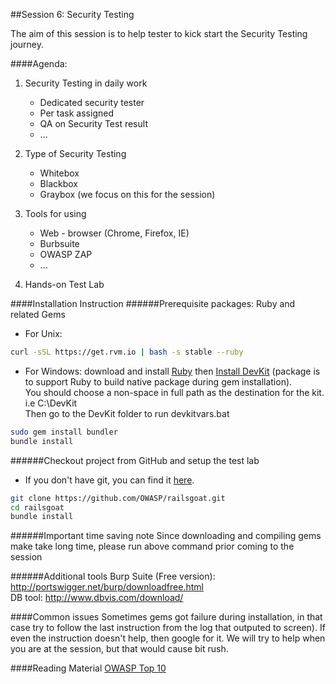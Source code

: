 ##Session 6: Security Testing

The aim of this session is to help tester to kick start the Security Testing journey.

####Agenda:
1. Security Testing in daily work
	- Dedicated security tester
	- Per task assigned
	- QA on Security Test result
	- ...
	
2. Type of Security Testing
	- Whitebox
	- Blackbox
	- Graybox (we focus on this for the session)
	
3. Tools for using
	- Web - browser (Chrome, Firefox, IE)
	- Burbsuite
	- OWASP ZAP
	- ...
	
4. Hands-on Test Lab

####Installation Instruction
######Prerequisite packages:
Ruby and related Gems
- For Unix:
```sh
curl -sSL https://get.rvm.io | bash -s stable --ruby
```
- For Windows: download and install <a href="http://rubyinstaller.org/downloads/" target="_blank">Ruby</a> then <a href="http://rubyinstaller.org/downloads" targe="_blank">Install DevKit</a> (package is to support Ruby to build native package during gem installation).<br>
You should choose a non-space in full path as the destination for the kit. i.e C:\DevKit<br>
Then go to the DevKit folder to run devkitvars.bat
```sh
sudo gem install bundler
bundle install
```

######Checkout project from GitHub and setup the test lab
- If you don't have git, you can find it <a href="http://git-scm.com/downloads" target="_blank">here</a>.
```sh
git clone https://github.com/OWASP/railsgoat.git
cd railsgoat
bundle install
```

######Important time saving note
Since downloading and compiling gems make take long time, please run above command prior coming to the session

######Additional tools
Burp Suite (Free version): http://portswigger.net/burp/downloadfree.html<br>
DB tool: http://www.dbvis.com/download/

####Common issues
Sometimes gems got failure during installation, in that case try to follow the last instruction from the log that outputed to screen). If even the instruction doesn't help, then google for it. We will try to help when you are at the session, but that would cause bit rush.

####Reading Material
<a href="https://www.owasp.org/index.php/Top_10_2013-Top_10" target="_blank">OWASP Top 10</a>

